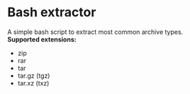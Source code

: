 # Bash extractor
A simple bash script to extract most common archive types.  
**Supported extensions:**
* zip
* rar
* tar
* tar.gz (tgz)
* tar.xz (txz)
